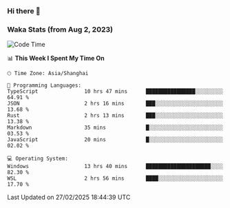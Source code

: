 ### Hi there 👋

### Waka Stats (from Aug 2, 2023)

<!--START_SECTION:waka-->
![Code Time](http://img.shields.io/badge/Code%20Time-667%20hrs%2053%20mins-blue)

📊 **This Week I Spent My Time On** 

```text
🕑︎ Time Zone: Asia/Shanghai

💬 Programming Languages: 
TypeScript               10 hrs 47 mins      ████████████████░░░░░░░░░   64.91 % 
JSON                     2 hrs 16 mins       ███░░░░░░░░░░░░░░░░░░░░░░   13.68 % 
Rust                     2 hrs 13 mins       ███░░░░░░░░░░░░░░░░░░░░░░   13.38 % 
Markdown                 35 mins             █░░░░░░░░░░░░░░░░░░░░░░░░   03.53 % 
JavaScript               20 mins             █░░░░░░░░░░░░░░░░░░░░░░░░   02.02 % 

💻 Operating System: 
Windows                  13 hrs 40 mins      █████████████████████░░░░   82.30 % 
WSL                      2 hrs 56 mins       ████░░░░░░░░░░░░░░░░░░░░░   17.70 % 
```


 Last Updated on 27/02/2025 18:44:39 UTC
<!--END_SECTION:waka-->
